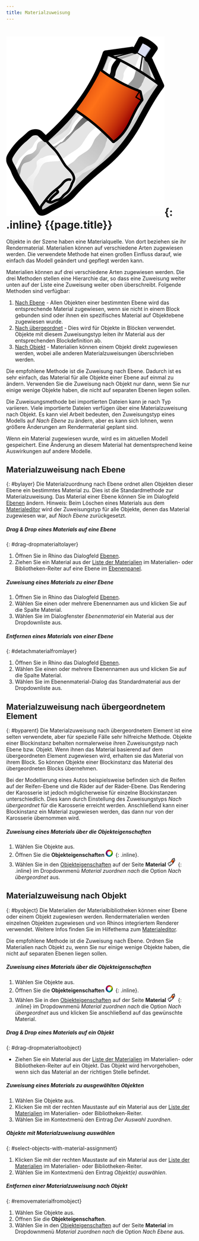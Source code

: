 ```yaml
---
title: Materialzuweisung
---
```


# ![images/paint.svg](images/paint.svg){: .inline} {{page.title}}
Objekte in der Szene haben eine Materialquelle. Von dort beziehen sie ihr Rendermaterial.  Materialien können auf verschiedene Arten zugewiesen werden. Die verwendete Methode hat einen großen Einfluss darauf, wie einfach das Modell geändert und gepflegt werden kann.

Materialien können auf drei verschiedene Arten zugewiesen werden. Die drei Methoden stellen eine Hierarchie dar, so dass eine Zuweisung weiter unten auf der Liste eine Zuweisung weiter oben überschreibt. Folgende Methoden sind verfügbar:

 1. [Nach Ebene](#bylayer) - Allen Objekten einer bestimmten Ebene wird das entsprechende Material zugewiesen, wenn sie nicht in einem Block gebunden sind oder ihnen ein spezifisches Material auf Objektebene zugewiesen wurde.
 2. [Nach übergeordnet](#byparent) - Dies wird für Objekte in Blöcken verwendet.  Objekte mit diesem Zuweisungstyp leiten ihr Material aus der entsprechenden Blockdefinition ab.
 3. [Nach Objekt](#byobject) - Materialien können einem Objekt direkt zugewiesen werden, wobei alle anderen Materialzuweisungen überschrieben werden.

Die empfohlene Methode ist die Zuweisung nach Ebene. Dadurch ist es sehr einfach, das Material für alle Objekte einer Ebene auf einmal zu ändern. Verwenden Sie die Zuweisung nach Objekt nur dann, wenn Sie nur einige wenige Objekte haben, die nicht auf separaten Ebenen liegen sollen.

Die Zuweisungsmethode bei importierten Dateien kann je nach Typ variieren. Viele importierte Dateien verfügen über eine Materialzuweisung nach Objekt.  Es kann viel Arbeit bedeuten, den Zuweisungstyp eines Modells auf *Nach Ebene* zu ändern, aber es kann sich lohnen, wenn größere Änderungen am Rendermaterial geplant sind.

Wenn ein Material zugewiesen wurde, wird es im aktuellen Modell gespeichert.  Eine Änderung an diesem Material hat dementsprechend keine Auswirkungen auf andere Modelle.

## Materialzuweisung nach Ebene
{: #bylayer}
Die Materialzuordnung nach Ebene ordnet allen Objekten dieser Ebene ein bestimmtes Material zu. Dies ist die Standardmethode zur Materialzuweisung. Das Material einer Ebene können Sie im Dialogfeld [Ebenen](http://docs.mcneel.com/rhino/5/help/de-de/commands/layer.htm) ändern.
Hinweis: Beim Löschen eines Materials aus dem [Materialeditor](material-editor.html) wird der Zuweisungstyp für alle Objekte, denen das Material zugewiesen war, auf *Nach Ebene* zurückgesetzt.

##### Drag & Drop eines Materials auf eine Ebene
{: #drag-dropmaterialtolayer}
1. Öffnen Sie in Rhino das Dialogfeld [Ebenen](http://docs.mcneel.com/rhino/5/help/de-de/commands/layer.htm).
1. Ziehen Sie ein Material aus der [Liste der Materialien](material-editor.html#material_list) im Materialien- oder Bibliotheken-Reiter auf eine Ebene im [Ebenenpanel](http://docs.mcneel.com/rhino/5/help/de-de/commands/layer.htm).

##### Zuweisung eines Materials zu einer Ebene
1. Öffnen Sie in Rhino das Dialogfeld [Ebenen](http://docs.mcneel.com/rhino/5/help/de-de/commands/layer.htm).
1. Wählen Sie einen oder mehrere Ebenennamen aus und klicken Sie auf die Spalte Material.
1. Wählen Sie im Dialogfenster *Ebenenmaterial* ein Material aus der Dropdownliste aus.

##### Entfernen eines Materials von einer Ebene
{: #detachmaterialfromlayer}
1. Öffnen Sie in Rhino das Dialogfeld [Ebenen](http://docs.mcneel.com/rhino/5/help/de-de/commands/layer.htm).
1. Wählen Sie einen oder mehrere Ebenennamen aus und klicken Sie auf die Spalte Material.
1. Wählen Sie im Ebenenmaterial-Dialog das Standardmaterial aus der Dropdownliste aus.

## Materialzuweisung nach übergeordnetem Element
{: #byparent}
Die Materialzuweisung nach übergeordnetem Element ist eine selten verwendete, aber für spezielle Fälle sehr hilfreiche Methode. Objekte einer Blockinstanz behalten normalerweise ihren Zuweisungstyp nach Ebene bzw. Objekt.  Wenn ihnen das Material basierend auf dem übergeordneten Element zugewiesen wird, erhalten sie das Material von ihrem Block.  So können Objekte einer Blockinstanz das Material des übergeordneten Blocks übernehmen.

Bei der Modellierung eines Autos beispielsweise befinden sich die Reifen auf der Reifen-Ebene und die Räder auf der Räder-Ebene. Das Rendering der Karosserie ist jedoch möglicherweise für einzelne Blockinstanzen unterschiedlich.  Dies kann durch Einstellung des Zuweisungstyps *Nach übergeordnet* für die Karosserie erreicht werden.  Anschließend kann einer Blockinstanz ein Material zugewiesen werden, das dann nur von der Karosserie übernommen wird.

##### Zuweisung eines Materials über die Objekteigenschaften
1. Wählen Sie Objekte aus.
1. Öffnen Sie die **Objekteigenschaften** ![images/properties.png](images/properties.png){: .inline}.
1. Wählen Sie in den [Objekteigenschaften](properties-object.html) auf der Seite **Material** ![images/materialtab.png](images/materialtab.png){: .inline} im Dropdownmenü *Material zuordnen nach* die Option *Nach übergeordnet* aus.

## Materialzuweisung nach Objekt
{: #byobject}
Die Materialien der Materialbibliotheken können einer Ebene oder einem Objekt zugewiesen werden. Rendermaterialien werden einzelnen Objekten zugewiesen und von Rhinos integriertem Renderer verwendet.
Weitere Infos finden Sie im Hilfethema zum [Materialeditor](material-editor.html).

Die empfohlene Methode ist die Zuweisung nach Ebene. Ordnen Sie Materialien nach Objekt zu, wenn Sie nur einige wenige Objekte haben, die nicht auf separaten Ebenen liegen sollen.

##### Zuweisung eines Materials über die Objekteigenschaften
1. Wählen Sie Objekte aus.
1. Öffnen Sie die **Objekteigenschaften** ![images/properties.png](images/properties.png){: .inline}.
1. Wählen Sie in den [Objekteigenschaften](properties-object.html) auf der Seite **Material** ![images/materialtab.png](images/materialtab.png){: .inline} im Dropdownmenü *Material zuordnen nach* die Option *Nach übergeordnet* aus und klicken Sie anschließend auf das gewünschte Material.

##### Drag & Drop eines Materials auf ein Objekt
{: #drag-dropmaterialtoobject}

 * Ziehen Sie ein Material aus der [Liste der Materialien](material-editor.html#material_list) im Materialien- oder Bibliotheken-Reiter auf ein Objekt. Das Objekt wird hervorgehoben, wenn sich das Material an der richtigen Stelle befindet.

##### Zuweisung eines Materials zu ausgewählten Objekten
1. Wählen Sie Objekte aus.
1. Klicken Sie mit der rechten Maustaste auf ein Material aus der [Liste der Materialien](material-editor.html#material_list) im Materialien- oder Bibliotheken-Reiter.
1. Wählen Sie im Kontextmenü den Eintrag *Der Auswahl zuordnen*.

##### Objekte mit Materialzuweisung auswählen
{: #select-objects-with-material-assignment}
1. Klicken Sie mit der rechten Maustaste auf ein Material aus der [Liste der Materialien](material-editor.html#material_list) im Materialien- oder Bibliotheken-Reiter.
1. Wählen Sie im Kontextmenü den Eintrag *Objekt(e) auswählen*.

##### Entfernen einer Materialzuweisung nach Objekt
{: #removematerialfromobject}
1. Wählen Sie Objekte aus.
1. Öffnen Sie die **Objekteigenschaften**.
1. Wählen Sie in den [Objekteigenschaften](properties-object.html) auf der Seite **Material** im Dropdownmenü *Material zuordnen nach* die Option *Nach Ebene* aus.